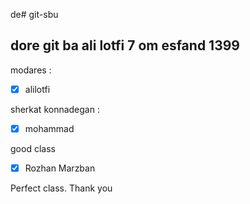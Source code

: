 de# git-sbu
## dore git ba ali lotfi 7 om esfand 1399
modares :
- [x] alilotfi

sherkat konnadegan :
- [x] mohammad 

good class
- [x] Rozhan Marzban

Perfect class. Thank you



